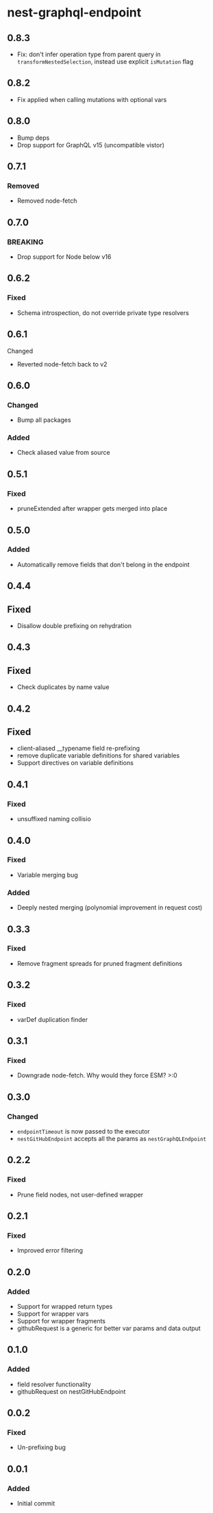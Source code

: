 # nest-graphql-endpoint

## 0.8.3

- Fix: don't infer operation type from parent query in
  `transformNestedSelection`, instead use explicit `isMutation` flag

## 0.8.2

- Fix applied when calling mutations with optional vars

## 0.8.0

- Bump deps
- Drop support for GraphQL v15 (uncompatible vistor)

## 0.7.1

### Removed

- Removed node-fetch

## 0.7.0

### BREAKING

- Drop support for Node below v16

## 0.6.2

### Fixed

- Schema introspection, do not override private type resolvers

## 0.6.1

Changed

- Reverted node-fetch back to v2

## 0.6.0

### Changed

- Bump all packages

### Added

- Check aliased value from source

## 0.5.1

### Fixed

- pruneExtended after wrapper gets merged into place

## 0.5.0

### Added

- Automatically remove fields that don't belong in the endpoint

## 0.4.4

## Fixed

- Disallow double prefixing on rehydration

## 0.4.3

## Fixed

- Check duplicates by name value

## 0.4.2

## Fixed

- client-aliased \_\_typename field re-prefixing
- remove duplicate variable definitions for shared variables
- Support directives on variable definitions

## 0.4.1

### Fixed

- unsuffixed naming collisio

## 0.4.0

### Fixed

- Variable merging bug

### Added

- Deeply nested merging (polynomial improvement in request cost)

## 0.3.3

### Fixed

- Remove fragment spreads for pruned fragment definitions

## 0.3.2

### Fixed

- varDef duplication finder

## 0.3.1

### Fixed

- Downgrade node-fetch. Why would they force ESM? >:0

## 0.3.0

### Changed

- `endpointTimeout` is now passed to the executor
- `nestGitHubEndpoint` accepts all the params as `nestGraphQLEndpoint`

## 0.2.2

### Fixed

- Prune field nodes, not user-defined wrapper

## 0.2.1

### Fixed

- Improved error filtering

## 0.2.0

### Added

- Support for wrapped return types
- Support for wrapper vars
- Support for wrapper fragments
- githubRequest is a generic for better var params and data output

## 0.1.0

### Added

- field resolver functionality
- githubRequest on nestGitHubEndpoint

## 0.0.2

### Fixed

- Un-prefixing bug

## 0.0.1

### Added

- Initial commit
